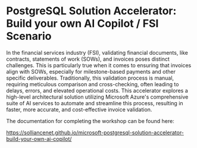 # PostgreSQL Solution Accelerator: Build your own AI Copilot / FSI Scenario

In the financial services industry (FSI), validating financial documents, like contracts, statements of work (SOWs), and invoices poses distinct challenges. This is particularly true when it comes to ensuring that invoices align with SOWs, especially for milestone-based payments and other specific deliverables. Traditionally, this validation process is manual, requiring meticulous comparison and cross-checking, often leading to delays, errors, and elevated operational costs. This accelerator explores a high-level architectural solution utilizing Microsoft Azure's comprehensive suite of AI services to automate and streamline this process, resulting in faster, more accurate, and cost-effective invoice validation.

The documentation for completing the workshop can be found here:

<https://solliancenet.github.io/microsoft-postgresql-solution-accelerator-build-your-own-ai-copilot/>
